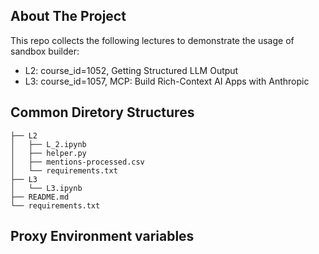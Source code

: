 ## About The Project
This repo collects the following lectures to demonstrate the usage of sandbox builder:
- L2: course_id=1052, Getting Structured LLM Output
- L3: course_id=1057, MCP: Build Rich-Context AI Apps with Anthropic

## Common Diretory Structures
```
├── L2
│   ├── L_2.ipynb
│   ├── helper.py
│   ├── mentions-processed.csv
│   └── requirements.txt
├── L3
│   └── L3.ipynb
├── README.md
└── requirements.txt
```

## Proxy Environment variables
